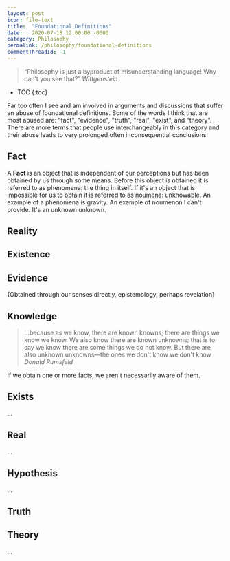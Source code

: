 ```yaml
---
layout: post
icon: file-text
title:  "Foundational Definitions"
date:   2020-07-18 12:00:00 -0600
category: Philosophy
permalink: /philosophy/foundational-definitions
commentThreadId: -1
---
```


> “Philosophy is just a byproduct of misunderstanding language!  Why can’t you see that?”
> <cite>Wittgenstein</cite>

* TOC
{:toc}

Far too often I see and am involved in arguments and discussions that suffer an abuse of foundational
definitions. Some of the words I think that are most abused are:
"fact", "evidence", "truth", "real", "exist", and "theory". There are more terms that people
use interchangeably in this category and their abuse leads to very prolonged often inconsequential
conclusions.

## Fact

A **Fact** is an object that is independent of our perceptions but has been obtained by us through some means.
Before this object is obtained it is referred to as phenomena: the thing in itself. If it's an object that is
impossible for us to obtain it is referred to as [noumena](https://en.wikipedia.org/wiki/Noumenon):
unknowable. An example of a phenomena is gravity. An example of noumenon I can't provide. It's an unknown unknown.

## Reality

<!--
Where does phenonema reside? Where is it located? What is this place independent of our perceptions?

{Do noumenon preside in reality? By definition they are not. That would give them a location which is ascribing more knowledge than we have about them. }

{are phenomenon real? Yes, by the above definition}

{Is santa claus real? No, it does not exist separate from us as a thing-in-itself. (Though we realize it).. }
{WHat is the difference between the things-in-themselves and things we bring into reality?}
{I can generate a reality through thoughts. Populate it with phenomenon, but it is not a shared reality?}
{a phenomenon without a name is not a fact?}
{Knowing the name of something gives you power over it}
{YHWH. Not  named}
{Not real? In other words not in our reality? Interacts via sefirot?}
{another word for real?, etc.}
-->
## Existence

<!--
{If I imagine something, does it exist?}
{WHere do I exist}
{exist in reality, or exist elsewhere?}
{Is there only reality and the place where noumenon reside?}
{Do noumenon reside in reality as well but are unobtainable?}
-->

## Evidence

{Obtained through our senses directly, epistemology, perhaps revelation}

## Knowledge

> ...because as we know, there are known knowns; there are things we know we know. We also know there are
> known unknowns; that is to say we know there are some things we do not know. But there are also
> unknown unknowns—the ones we don't know we don't know
> <cite>Donald Rumsfeld</cite>

If we obtain one or more facts, we aren't necessarily aware of them.

## Exists

...

## Real

...

## Hypothesis

...

## Truth

<!--
{There is a big difference between something being true, knowing that it is true, and knowing that you know it is true. We might say something is true if it is a theorem; we know that it's true if we know it is a theorem and there exists a proof; and we know that we know it's true if we can exhibit a proof that we understand.

If the first were the same as the last, then there would be no need for science or mathematics or objectively verifiable methods of argument. Furthermore, we would not be having this discussion in the first place, since truth would be self-evident, and so we could not possibly disagree.}
-- Frank Atanassow

Vacuous proof
-->
## Theory

...

<!--
## Further Reading

* [Kant’s Transcendental Idealism. Phenomena and noumena](https://plato.stanford.edu/entries/kant-transcendental-idealism/#PhenNoum)
* [Wittgenstein on Language](https://web.archive.org/web/20180822072114/http://guywilliamsjr.com/index.php/category/philosophy-of-language/){:target='_blank'}
* [Language game (philosophy)](https://en.wikipedia.org/wiki/Language_game_(philosophy)){:target='_blank'}
* Correspondence Theory of Truth  (!!!)
  * <https://en.wikipedia.org/wiki/Correspondence_theory_of_truth>
  * <https://plato.stanford.edu/entries/truth-correspondence/>
* Pragmatic Theory of Truth
  * https://en.wikipedia.org/wiki/Pragmatic_theory_of_truth
  * https://plato.stanford.edu/entries/truth-pragmatic/
* The Deflationary Theory of Truth
  * https://en.wikipedia.org/wiki/Deflationary_theory_of_truth
  * https://plato.stanford.edu/entries/truth-deflationary/
  * Predicating truth or existence does not express anything above and beyond the statement to which it is attributed.[
  * ""I smell the scent of violets" has the same content as the sentence "it is true that I smell the scent of violets". So it seems, then, that nothing is added to the thought by my ascribing to it the property of truth."
* Judgment
  * Assertion of truth?
  * An axiom?
* https://plato.stanford.edu/entries/facts/
* https://en.wikipedia.org/wiki/Reality#Related_concepts
* https://en.wikipedia.org/wiki/Dream_argument
* https://en.wikipedia.org/wiki/G%C3%B6del%27s_incompleteness_theorems
* https://en.wikipedia.org/wiki/Tarski%27s_undefinability_theorem
  * supports deflationary theory of truth?
  * possibly correspondence theory?
* https://en.wikipedia.org/wiki/Peano_axioms#First-order_theory_of_arithmetic
* https://www.youtube.com/watch?v=YwrjHMKieXE
* Is something "true" if there is no thinker for it?
* analytic vs synthetic
* truth by definition
* Find the theorem that defines equality in a turing complete language by bootstrapping in the language itself. Was it mentioned by Rich Hickey?
  * https://cs.stackexchange.com/questions/2059/how-do-you-check-if-two-algorithms-return-the-same-result-for-any-input
-->
<!--
* [Rabbit-Duck illusion](https://en.wikipedia.org/wiki/Rabbit%E2%80%93duck_illusion){:target='_blank'}
-->
<!--
## Notes

* Godels incompleteness theorem (talks about the limits of theory? talks about the limits of obtainable truth and therefore facts?)
* turing incompleteness?
* I think therefore I am is a statement of existence? of reality? Not one of evidence.
* Nietzsche: plunge this knife into my heart and darken your world (Thus spake Zarathustra?)
* Establishing a fact-pattern
* "Alternative Facts"
* I reject your reality and substitute my own
* kids in MAGA hats and the indian in their face
* Theory from facts
  * You can't get an ought from an is
    * Prefer the simplest one (Occam's Razor)
* Plato's cave
* Theory guided by facts
* The role of science and its limits (Sciencism)
* Jordan Peterson vs Sam Harris debate
* Relationship to Information theory
* "root of the knowledge heap"
* Computer science is not a science (Feynman)
* Science is not math
* Math is not Logic
* <https://en.wikipedia.org/wiki/Black_swan_theory#Background>
* Empiricism
* Epistemology
* Unus Mundus <https://en.wikipedia.org/wiki/Unus_mundus>
  * phenomenon and reality are not separate. facts and mind?
  * Knowledge, Information: Information theory. Knowledge not separate from reality?
* If "I" think, am I real? If "I" think, do I exist?
  * cogito, ergo sum
  * <https://en.wikipedia.org/wiki/Cogito,_ergo_sum>
* YHWH: unnamed, unknowable? Something in-between? (Cabala, sefirot)
  * Eldritch Horror
* Logos, The Word
* Matter un motion
* Real numbers are not physical relationship with noumena?
  * What of fantasy? Imaginative?
  * What of contradictive thoughts and theories?
* "Science doesn't really care about your beliefs. And no amount of belief makes something a fact" --Feynman
* <https://en.wikipedia.org/wiki/I_Am_that_I_Am>
  * Not an evasion IMO. Moreso like Ashildr:

> Me: You mean… you haven’t come for me?
> The Doctor: No, it was just a coincidence. Oh Ashildr, I’m sorry.
> Me: Who’s Ashildr?
> The Doctor: You are. That’s your name. Ashildr, daughter of Ionhar. Chuckles, I used to call him Chuckles. You don’t remember?
> Me: Yes. I think I remember the village.
> The Doctor: You loved that village.
> Me: If you say so.
> The Doctor: Anyone in that village would have died for you.
> Me: Well. They’re all dead now and here I am. So I guess it all worked out.
>
> The Doctor: Well what do you call yourself?
> Me: Me.
> The Doctor: Yes, you. There’s nobody else here.
> Me: No. I call myself, “Me.” All my other names I chose died with who knew me. Me is who I am now. No one’s mother, daughter, wife. My own companion. Singular. Unattached. Alone.
> <cite>Doctor Who - <a href="https://www.planetclaire.tv/quotes/doctorwho/series-nine/the-woman-who-lived/" target="_blank">The Girl Who Lived</a></cite>

  Now scale that sentiment to a Deity: "I am that I am"

  From <https://en.wikipedia.org/wiki/Ein_Sof>:

> Before He gave any shape to the world, before He produced any form, He was alone, without form and without
> resemblance to anything else. Who then can comprehend how He was before the Creation? Hence it is forbidden
> to lend Him any form or similitude, or even to call Him by His sacred name, or to indicate Him by a single
> letter or a single point...

> Any name of God which is found in the Bible can not be applied to the Deity prior to His self-manifestation
> in the Creation, because the letters of those names were produced only after the emanation. . . . Moreover,
> a name implies a limitation in its bearer; and this is impossible in connection with the "Ein Sof".

<figure>
    <video controls autoplay loop preload="metadata">
        <source src="/media-library/philosophy/fact-theory.mp4" type="video/mp4">
        Sorry, your browser doesn't support embedded videos.
    </video>
    <figcaption>
        Fact vs Theory <br>
        Credit: <a href="https://web.archive.org/web/20180715053507/https://www.facebook.com/groups/PsychologicalDynamics/permalink/2076196065971778/" target="_blank">Denny Borsboom</a>
    </figcaption>
</figure>

========
What is more "real"? Phenomenon, or the abstraction explaining it?
Is a geometric circle more "real" than circular objects in the world?
Is the number 7 more "real" than 7 items on your desk?

Noumenon vs Phenomenon
	https://en.wikipedia.org/wiki/Phenomenon
	https://en.wikipedia.org/wiki/Noumenon
	
	
The word "real" is the problem?

========
Are Archetypes as true as numbers?
https://youtu.be/f-wWBGo6a2w?t=2289

=========

empirical/procedural knowledge

	follow these steps and you'll get this result.
	fill in the blank and turn the crank
		you'll get what you want but not know why.
			iow, no theory just motions

=========
Penn Jilette

Science is predictive not necessarily explanatory.

Pseudo-science is predicting the past:
	You heard the dog bark and then you knew your mom died across the world,
	but you didn't know at the time the dog barked.

Richard Feynman
https://www.informationphilosopher.com/solutions/scientists/feynman/past_and_future.html

"""
My lab's attempt to relate a subjective reality (anxiety) to an objective reality (entropy): Psychological entropy: A framework for understanding uncertainty-related anxiety: 
https://www.researchgate.net/publication/221752816_Psychological_Entropy_A_Framework_for_Understanding_Uncertainty-Related_Anxiety
"""

https://en.wikipedia.org/wiki/Phenomenology_(psychology)
https://en.wikipedia.org/wiki/Carl_Rogers
https://en.wikipedia.org/wiki/Neurophenomenology
https://en.wikipedia.org/wiki/Philosophy_of_mind
https://en.wikipedia.org/wiki/Idealism

"""
What we call reality is in fact nothing
more than a culturally sanctioned  and
linguistically reinforced hallucination
"""
- Terance Mckenna

## Fictionalism

https://en.m.wikipedia.org/wiki/Philosophy_of_mathematics#Fictionalism
https://en.m.wikipedia.org/wiki/Fictionalism
https://plato.stanford.edu/entries/fictionalism-mathematics/

## Nominalism

https://en.wikipedia.org/wiki/Nominalism
https://plato.stanford.edu/entries/nominalism-mathematics/

## Misc

Abstractions are just useful fictions
  - The speed of light is measured as a round trip and not one way
  - how electricity moves through wires
  - All abstractions are leaky?
    - contradicts my earlier blog post

## Truth vs reality
  If something is "True", does it make it "Real"?

## Facts vs Evidence

Lawyers argue interpretation of facts. It's literally deriving an *ought* from an *is*.

When Scientists talk about evidence that doesn't seem to be the same thing as talking about facts.
*Evidence* seems to be tied directly to a particular theory whereas a *fact* may be just *information*

## Jordan Peterson on Phenomenology

The objective view of reality via science has limits

A subjective view involves the subject.

The union of self with reality.

It's one thing to ask "if a tree falls in the forest does it make a sound?"
and another to ask: "If there is no one around, is there a tree in the forest?"

All experience and feelings are considered reality and not a separate objective reality
  Phenomena vs Noumena
  Qualia

#################################

We don't see objects and apply meaning to them, we see meanings.

Getting an Ought from an Is.

Curve fitting: https://xkcd.com/2048/

Example of a model/abstraction as a useful fiction:
https://www.youtube.com/watch?app=desktop&v=O-WCZ8PkrK0

############

Useful fictions
  Alchemical Net
  Shakespeare esolang

##########

Randomized Control Trials are a technique not the basis of truth. 

Archaeology is not based on it for example 

###

Optical Illusions

###

"The facts are the enemy of the truth" 
Don Quixote

==========
https://en.wikipedia.org/wiki/Two_Dogmas_of_Empiricism
https://en.m.wikipedia.org/wiki/Philosophy_of_mathematics#Fictionalism

## The Problem of Universals

Thomas Morgan
  I've been thinking a lot lately about the problem of universals.  What are your thoughts on this?
  <https://en.wikipedia.org/wiki/Problem_of_universals#:~:text=The%20problem%20of%20universals%20is,to%20exist%20beyond%20those%20objects%3F>

Michael Haufe
  I thought about this a bit last month and only made a little progress. My current scattered thoughts are:
  - Only directly numerical attributes of objects are used in scientific empiricism and not other attributes we might deem as "qualia"
  - This implies that these "qualia" are attributes of us and not the object. But are they?
  - An Objective view of reality demands a Subject / Object segregation.
  - Are these "objective" attributes like "length" only objective though? Can length be qualia?
  - What of phenomenon that can't be reproduced? Phenomenon of a single instance?
  - George Boole wrote a book called The Laws of Thought. Can there be an analogous Psychological/Archetypal laws? A so called "algebra"
    of Jung's efforts or of esoteric works which would capture some of these qualia?

Alfredo Liu-Perez
  Am I correct in saying that in the Game of Thrones novels some  universals are the characters in the novels? If so, 
  those universals only exist in our imagination. 

Michael Haufe
  If I tackle this as a fictionalist/nominalist/programmer: We've already solved this: the independent existence of such
  properties are referred to as Traits. The nature of their existence ends there per the definition of 'existence' to a Fictionalist.

Thomas Morgan
  If our current scientific theories are correct, even "length" is relative to the observer (due to length contraction in the theory
  of relativity).  Furthermore, since "color" is just wave length, color is also relative to the observer

Thomas Morgan
  I think "qualia" must be attributes of us because they are dependent upon our experience of a thing.  However, that does not mean 
  that the thing we are experiencing as a "qualia" does not exist independently of us.  For example, when I see an object as red, 
  it is because my brain is interpreting the wave length of the light reflecting off of an object in a certain way.  However, the 
  wave itself surely exists independently of my having observed it.  And even though the measure of the wave length is dependent upon 
  the observer measuring it, there is still some physical object that the observer is measuring to get that wavelength.  This is what 
  is intended by the abstract (mathematical) notion of an "invariant".  A vector, say, can be represented using different coordinates, 
  but the vector itself does not change.

Michael Haufe
  I think the problem that remains there is that you shift the burden to defining what the word "exists" means. when you say:
  "... that does not mean that the thing we are experiencing as a 'qualia' does not exist independently of us."

Michael Haufe
  nevermind the "independent" part, that would have to come later once you get the first word on a solid foundation

Michael Haufe
  Does Santa Claus "exist"? Does he "exist" "independent" of ourselves?

Michael Haufe
  What is the difference between the things-in-themselves and things we bring into "reality"?
  I can generate a "reality" through thoughts. Populate it, and "realize" it through invention and such.
  Do we not do the same with many of these labels such as "length"? We model our shared delusion with some 
  framework, say "physics", we then convince each other of the utility of that framework so we have the same
  shared delusion.
  Or perhaps a better word is: a shared narrative instead of delusion.

Thomas Morgan
  The metaphysics of existence is a difficult topic, to be sure.  However, I am a realist.  When I was speaking 
  of existence above, I was speaking in the context of physical objects, of the things-in-themselves.  Existence 
  means something completely different when talking about ideas, concepts, abstractions, etc.  What I mean to say 
  is that there actually is a physical object there to be observed.  The reason why we are capable of having shared 
  narratives that are remarkably similar to each other is because there is an underlying reality independent of 
  observers that we are all observing with similar senses.  One can argue about in what sense a universal exists, 
  and that is why I posted this in the first place, but particulars, things-in-themselves, exist in a real, physical 
  sense (at least I believe that to be true).  And while I acknowledge that we can never know with 100% certainty 
  that what we experience as reality is in fact real, I believe that it is in fact so.

Michael Haufe
  and yet we know that below certain size scales under the empirical model we can not divorce subject from the observer

Michael Haufe
  So if the "thing-in-itself" can not be observed without our entanglement, then does it even count as phenomenon?

Michael Haufe
  we're limited to indirect inference and interpretation which goes back to our mental model: deriving an ought-from-an-is

Thomas Morgan
  We do not know that at small scales we can not divorce subject from observer.  That is only one interpretation of quantum mechanics.

Thomas Morgan
  Furthermore, empiricism can never yield an explanation as to the metaphysics of being or the reason why things are the way they are. 
   It can only describe reality, in the same way that we can only experience reality filtered through our senses.

Michael Haufe
  And we also have to recall that "observer" has a specific definition in physics we have to be careful not to
  abuse (https://en.wikipedia.org/wiki/Observer_(quantum_physics))

Michael Haufe
  right, we agree there

Alfredo Liu-Perez
  Can we say that existence is a matter of degree and changes through time? Like my existence is 100% now, but was much
  less before I was born and will be less after I die. Albert Einstein doesn't exist now but he did exist at one point.
```
One of the more unsettling discoveries in the past half century is that the universe is not locally real. “Real,” meaning that objects have definite properties independent of observation—an apple can be red even when no one is looking; “local” means objects can only be influenced by their surroundings, and that any influence cannot travel faster than light. Investigations at the frontiers of quantum physics have found that these things cannot both be true. Instead, the evidence shows objects are not influenced solely by their surroundings and they may also lack definite properties prior to measurement. As Albert Einstein famously bemoaned to a friend, “Do you really believe the moon is not there when you are not looking at it?”
```
<https://www.scientificamerican.com/article/the-universe-is-not-locally-real-and-the-physics-nobel-prize-winners-proved-it/>

Michael Haufe
  We can't say, that depends on your model of reality.

Alfredo Liu-Perez
  Or does "Albert Einstein", the name of that person, doesn't count as existing since it's just words invented by us to name something that exists.

Alfredo Liu-Perez
  This is deep. Very deep. Or maybe it's not deep and it just depends on our definition of existence.

Thomas Morgan
  Personally, I wouldn't say that existence is a matter of degree so much as it is a matter of kind.  Albert Einstein, as a temporal being, 
  existed within a certain window of time and no longer exists (at least physically).  My understanding of Albert Einstein might be said 
  to exist in the manner of an idea or a concept (if such things can be said to exist).  Because my understanding of Albert Einstein is 
  based on my personal experience, that idea or concept cannot be said to exist independently of me, and so it lives and dies with me as 
  an individual.  However, Albert Einstein, the myth, the legend, may live on beyond me as a sort of shared understanding or narrative.  
  It is still dependent upon the people who know of Albert Einstein, but it is not solely dependent upon an individual.  Then there are 
  concepts of mathematics or logic, tautological facts that some might argue have an existence entirely independent of people.  The argument 
  might be that the reason that people must, when thinking correctly and logically, come up with the same answers is because those answers 
  exist, in some sense, outside of the people who are considering them.

Michael Haufe
  It's one thing to ask "if a tree falls in the forest does it make a sound?"
  and another to ask: "If there is no one around, is there a tree in the forest?"

Thomas Morgan
  However, I would still answer yes to both questions

Michael Haufe
  If I speak something to a rock, what is it to the rock?

Thomas Morgan
  The rock is not conscious, and so can have no experience of the sound.  But the sound still exists as vibrations in the air

Alfredo Liu-Perez
  Is there a definition of existence we can use so we are all talking about the same thing?

Thomas Morgan
  That, ultimately, is the question at hand

Michael Haufe
  @alfredo.liu-perez hence the field of Ontology
  <https://en.wikipedia.org/wiki/Ontology>

Thomas Morgan
  <https://en.wikipedia.org/wiki/Ontology#Particulars_and_universals>

Alfredo Liu-Perez
  We can agree that existence is whatever is made of particles or waves.

Michael Haufe
  nope

Alfredo Liu-Perez
  crap

Michael Haufe
  we can't do that even.

Michael Haufe
  I mean, YOU can, which is fine.

Michael Haufe
  but until Physics became part of our zeitgeist, that was not reality (after Galileo)

Michael Haufe
  There were some ancient greeks who were "Atomists", but it was not popular

Michael Haufe
  and even in the modern day we don't think that's true. For example a Quark never exists on its own. it is always
  paired with at least one other quark. When we try to separate them, the energy we put into that separation spawns more quarks

Michael Haufe
  So the universe may be discrete, but may not be atomic? Which is a strange state of affairs in my mind

Michael Haufe
  <https://en.wikipedia.org/wiki/Color_confinement>

Alfredo Liu-Perez
  It think that's ok. things coming in and out of existence is fine. there was a particle/quark or a wave when it existed and none when it ceased to exist.

Michael Haufe
  except they don't do that either. recall the conservation laws.

Michael Haufe
  they always "exist" as either matter or energy

Michael Haufe
  https://www.scientificamerican.com/article/the-universe-is-not-locally-real-and-the-physics-nobel-prize-winners-proved-it/#:~:text=Under%20quantum%20mechanics%2C%20nature%20is,another%20no%20matter%20the%20distance

Michael Haufe
  Which returns us to the question: what is a "thing-in-itself"?

Thomas Morgan
  I am inclined to give up locality before I give up realism

Michael Haufe
  I forgot to mention this before when you mentioned "underlying reality"
  <https://en.wikipedia.org/wiki/Unus_mundus>

Michael Haufe
  After refreshing myself on Eternalism, I'm slowly becoming more suspicious of locality as well
  <https://en.wikipedia.org/wiki/Eternalism_(philosophy_of_time)>
-->

<!-- 
What is knowledge?
https://mobile.twitter.com/fermatslibrary/status/1584904871131717634
-->

<!--
https://www.johndcook.com/blog/2022/01/21/modal-logic-and-sf/
https://twitter.com/BartoszMilewski/status/1582041833940865024
https://bigthink.com/starts-with-a-bang/reality-objective-exist/
 -->